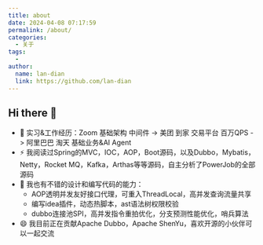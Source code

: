 ```yaml
---
title: about
date: 2024-04-08 07:17:59
permalink: /about/
categories:
  - 关于
tags:
  -
author: 
  name: lan-dian
  link: https://github.com/lan-dian
---
```

## Hi there 👋
- 🌱 实习&工作经历：Zoom 基础架构 中间件 -> 美团 到家 交易平台 百万QPS -> 阿里巴巴 淘天 基础业务&AI Agent
- ⚡ 我阅读过Spring的MVC，IOC，AOP，Boot源码，以及Dubbo，Mybatis，Netty，Rocket MQ，Kafka，Arthas等等源码，自主分析了PowerJob的全部源码
- 💬 我也有不错的设计和编写代码的能力：
  - AOP透明并发友好接口代理，可重入ThreadLocal，高并发查询流量共享
  - 编写idea插件，动态热脚本，ast语法树权限校验
  - dubbo连接池SPI，高并发指令重拍优化，分支预测性能优化，哨兵算法
- 😄 我目前正在贡献Apache Dubbo，Apache ShenYu，喜欢开源的小伙伴可以一起交流
